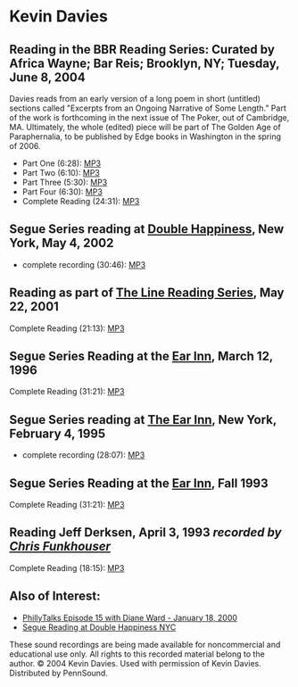 Kevin Davies
============

Reading in the BBR Reading Series: Curated by Africa Wayne; Bar Reis; Brooklyn, NY; Tuesday, June 8, 2004
---------------------------------------------------------------------------------------------------------

Davies reads from an early version of a long poem in short (untitled) sections called "Excerpts from an Ongoing Narrative of Some Length." Part of the work is forthcoming in the next issue of The Poker, out of Cambridge, MA. Ultimately, the whole (edited) piece will be part of The Golden Age of Paraphernalia, to be published by Edge books in Washington in the spring of 2006.

-   Part One (6:28): [MP3](http://media.sas.upenn.edu/pennsound/authors/Davies/BBR/Davies-Kevin_01_Brooklyn_6-8-04.mp3)
-   Part Two (6:10): [MP3](http://media.sas.upenn.edu/pennsound/authors/Davies/BBR/Davies-Kevin_02_Brooklyn_6-8-04.mp3)
-   Part Three (5:30): [MP3](http://media.sas.upenn.edu/pennsound/authors/Davies/BBR/Davies-Kevin_03_Brooklyn_6-8-04.mp3)
-   Part Four (6:30): [MP3](http://media.sas.upenn.edu/pennsound/authors/Davies/BBR/Davies-Kevin_04_Brooklyn_6-8-04.mp3)
-   Complete Reading (24:31): [MP3](http://media.sas.upenn.edu/pennsound/authors/Davies/BBR/Davies-Kevin_Brooklyn-full_6-8-04.mp3)

Segue Series reading at [Double Happiness](Segue-DH.php), New York, May 4, 2002
-------------------------------------------------------------------------------

-   complete recording (30:46): [MP3](http://media.sas.upenn.edu/pennsound/authors/Davies/Davies-Kevin_Complete-Recording_Double-Happiness_5-4-02.mp3)

Reading as part of [The Line Reading Series](http://writing.upenn.edu/pennsound/x/Line-Reading-Series.html), May 22, 2001
-------------------------------------------------------------------------------------------------------------------------

Complete Reading (21:13): [MP3](http://media.sas.upenn.edu/pennsound/authors/Davies/Davies-Kevin_Line-Reading-Series_5-22-01.mp3)

Segue Series Reading at the [Ear Inn](), March 12, 1996
-------------------------------------------------------

Complete Reading (31:21): [MP3](http://media.sas.upenn.edu/pennsound/authors/Davies/Davies-Kevin_Complete-Reading_Ear-Inn_2-12-96.mp3)


Segue Series reading at [The Ear Inn](Ear-Inn.php), New York, February 4, 1995
------------------------------------------------------------------------------

-   complete recording (28:07): [MP3](http://media.sas.upenn.edu/pennsound/authors/Davies/Davies-Kevin_Complete-Reading_Ear-Inn_NYC_2-4-95.mp3)

Segue Series Reading at the [Ear Inn](http://writing.upenn.edu/pennsound/x/Ear-Inn.html), Fall 1993
---------------------------------------------------------------------------------------------------

Complete Reading (31:21): [MP3](http://media.sas.upenn.edu/pennsound/authors/Davies/Davies-Kevin_Complete-Reading_Segue_Ear-Inn_93.mp3)


Reading Jeff Derksen, April 3, 1993 *recorded by [Chris Funkhouser](http://writing.upenn.edu/pennsound/x/Funkhouser.php)*
-------------------------------------------------------------------------------------------------------------------------

Complete Reading (18:15): [MP3](http://media.sas.upenn.edu/pennsound/authors/Davies/Davies-Kevin_Reading-Derksen-Jeff_New-Coast_4-3-93.mp3)

Also of Interest:
-----------------

-   [PhillyTalks Episode 15 with Diane Ward - January 18, 2000](http://writing.upenn.edu/pennsound/phillytalks/Philly-Talks-Episode15.html)
-   [Segue Reading at Double Happiness NYC](http://writing.upenn.edu/pennsound/x/Segue-DH.html)

These sound recordings are being made available for noncommercial
and educational use only.
All rights to this recorded material belong to the author. © 2004 Kevin Davies.
Used with permission of Kevin Davies. Distributed by PennSound.
